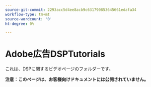 ```yaml
---
source-git-commit: 2293acc5d4ee8acb9c631790853645661edafa34
workflow-type: tm+mt
source-wordcount: '0'
ht-degree: 0%

---
```

# Adobe広告DSPTutorials

これは、DSPに関するビデオページのフォルダーです。

**注意：このページは、お客様向けドキュメントには公開されていません。**
